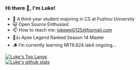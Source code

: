 ### Hi there 👋, I'm Luke!

- 🤪 A third-year student majoring in CS at Fuzhou University
- 😺 Open Source Enthusiast
- 📫 How to reach me: lukewei0125@foxmail.com
- 🤖👍 Apex Legend Ranked Season 14 Master
- 🪵 I’m currently learning MIT6.824 lab4 ongoing...


[![Luke's Top Langs](https://github-readme-stats.vercel.app/api/top-langs/?username=BlackBear2003)](https://github.com/anuraghazra/github-readme-stats)  
[![Luke's github stats](https://github-readme-stats.vercel.app/api?username=BlackBear2003)](https://github.com/anuraghazra/github-readme-stats)  
<!--
**BlackBear2003/BlackBear2003** is a ✨ _special_ ✨ repository because its `README.md` (this file) appears on your GitHub profile.

Here are some ideas to get you started:

- 🔭 I’m currently working on ...
- 🌱 I’m currently learning ...
- 👯 I’m looking to collaborate on ...
- 🤔 I’m looking for help with ...
- 💬 Ask me about ...
- 📫 How to reach me: ...
- 😄 Pronouns: ...
- ⚡ Fun fact: ...
-->
